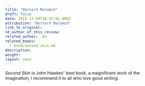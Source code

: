 ```yaml
---
title: "Bernard Malamud"
draft: false
date: 2012-11-09T16:47:02.000Z
attribution: "Bernard Malamud"
link_to_original:
nd_author_of_this_review:
related_author: .md
related_books:
  - book/second-skin.md
description:
weight:
layout: none
---
```

*Second Skin* is John Hawkes' best book, a magnificent work of the imagination, I recommend it to all who love good writing.

